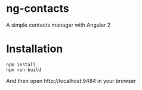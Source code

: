 # ng-contacts

A simple contacts manager with Angular 2

# Installation
```
npm install
npm run build
```
And then open http://localhost:9484 in your browser
